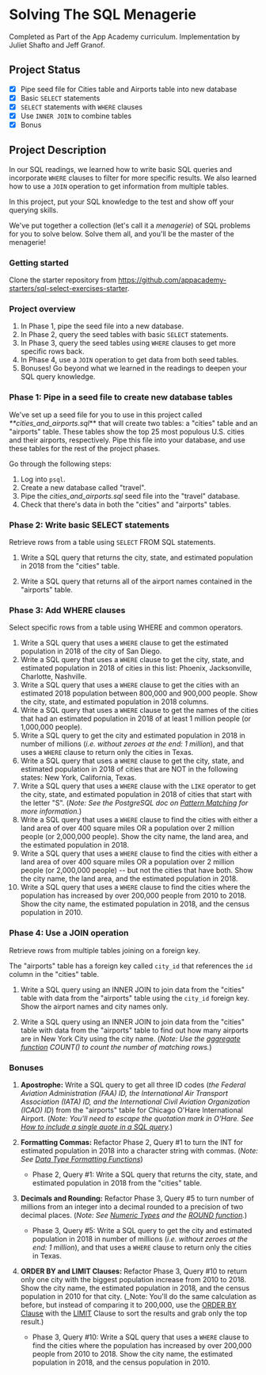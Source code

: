# Solving The SQL Menagerie
Completed as Part of the App Academy curriculum. Implementation by Juliet Shafto and Jeff Granof.

## Project Status
- [x] Pipe seed file for Cities table and Airports table into new database
- [x] Basic `SELECT` statements
- [x] `SELECT` statements with `WHERE` clauses
- [x] Use `INNER JOIN` to combine tables
- [x] Bonus

## Project Description
In our SQL readings, we learned how to write basic SQL queries and incorporate
`WHERE` clauses to filter for more specific results. We also learned how to use
a `JOIN` operation to get information from multiple tables.

In this project, put your SQL knowledge to the test and show off your querying
skills.

We've put together a collection (let's call it a _menagerie_) of SQL problems
for you to solve below. Solve them all, and you'll be the master of the
menagerie!

### Getting started

Clone the starter repository from
https://github.com/appacademy-starters/sql-select-exercises-starter.

### Project overview

1. In Phase 1, pipe the seed file into a new database.
2. In Phase 2, query the seed tables with basic `SELECT` statements.
3. In Phase 3, query the seed tables using `WHERE` clauses to get more specific
   rows back.
4. In Phase 4, use a `JOIN` operation to get data from both seed tables.
5. Bonuses! Go beyond what we learned in the readings to deepen your SQL query
   knowledge.

### Phase 1: Pipe in a seed file to create new database tables

We've set up a seed file for you to use in this project called
_**cities_and_airports.sql_** that will create two tables: a "cities" table and
an "airports" table. These tables show the top 25 most populous U.S. cities and
their airports, respectively. Pipe this file into your database, and use these
tables for the rest of the project phases.

Go through the following steps:

1. Log into `psql`.
2. Create a new database called "travel".
3. Pipe the _cities_and_airports.sql_ seed file into the "travel" database.
4. Check that there's data in both the "cities" and "airports" tables.

### Phase 2: Write basic SELECT statements

Retrieve rows from a table using `SELECT` FROM SQL statements.

1. Write a SQL query that returns the city, state, and estimated population in
   2018 from the "cities" table.

2. Write a SQL query that returns all of the airport names contained in the
   "airports" table.

### Phase 3: Add WHERE clauses

Select specific rows from a table using WHERE and common operators.

1. Write a SQL query that uses a `WHERE` clause to get the estimated population
   in 2018 of the city of San Diego.
2. Write a SQL query that uses a `WHERE` clause to get the city, state, and
   estimated population in 2018 of cities in this list: Phoenix, Jacksonville,
   Charlotte, Nashville.
3. Write a SQL query that uses a `WHERE` clause to get the cities with an
   estimated 2018 population between 800,000 and 900,000 people. Show the city,
   state, and estimated population in 2018 columns.
4. Write a SQL query that uses a `WHERE` clause to get the names of the cities
   that had an estimated population in 2018 of at least 1 million people (or
   1,000,000 people).
5. Write a SQL query to get the city and estimated population in 2018 in number
   of millions (_i.e. without zeroes at the end: 1 million_), and that uses a
   `WHERE` clause to return only the cities in Texas.
6. Write a SQL query that uses a `WHERE` clause to get the city, state, and
   estimated population in 2018 of cities that are NOT in the following states:
   New York, California, Texas.
7. Write a SQL query that uses a `WHERE` clause with the `LIKE` operator to get
   the city, state, and estimated population in 2018 of cities that start with
   the letter "S". (_Note: See the PostgreSQL doc on [Pattern Matching][1] for
   more information._)
8. Write a SQL query that uses a `WHERE` clause to find the cities with either
   a land area of over 400 square miles OR a population over 2 million people
   (or 2,000,000 people). Show the city name, the land area, and the estimated
   population in 2018.
9. Write a SQL query that uses a `WHERE` clause to find the cities with either
   a land area of over 400 square miles OR a population over 2 million people
   (or 2,000,000 people) -- but not the cities that have both. Show the city
   name, the land area, and the estimated population in 2018.
10. Write a SQL query that uses a `WHERE` clause to find the cities where the
    population has increased by over 200,000 people from 2010 to 2018. Show
    the city name, the estimated population in 2018, and the census population
    in 2010.

### Phase 4: Use a JOIN operation

Retrieve rows from multiple tables joining on a foreign key.

The "airports" table has a foreign key called `city_id` that references
the `id` column in the "cities" table.

1. Write a SQL query using an INNER JOIN to join data from the "cities" table
   with data from the "airports" table using the `city_id` foreign key.
   Show the airport names and city names only.

2. Write a SQL query using an INNER JOIN to join data from the "cities" table
   with data from the "airports" table to find out how many airports are in New
   York City using the city name. (_Note: Use the [aggregate function][2]
   COUNT() to count the number of matching rows._)

### Bonuses

1. **Apostrophe:** Write a SQL query to get all three ID codes (_the Federal
   Aviation Administration (FAA) ID, the International Air Transport Association
   (IATA) ID, and the International Civil Aviation Organization (ICAO) ID_) from
   the "airports" table for Chicago O'Hare International Airport. (_Note:
   You'll need to escape the quotation mark in O'Hare.
   See [How to include a single quote in a SQL query][3]._)

2. **Formatting Commas:** Refactor Phase 2, Query #1 to turn the INT for
   estimated population in 2018 into a character string with commas.
   (_Note: See [Data Type Formatting Functions][4]_)

   * Phase 2, Query #1: Write a SQL query that returns the city, state, and
     estimated population in 2018 from the "cities" table.

3. **Decimals and Rounding:** Refactor Phase 3, Query #5 to turn number of
   millions from an integer into a decimal rounded to a precision of two decimal
   places. (_Note: See [Numeric Types][5] and the [ROUND function][6]._)

   * Phase 3, Query #5: Write a SQL query to get the city and estimated
     population in 2018 in number of millions (_i.e. without zeroes at the end:
     1 million_), and that uses a `WHERE` clause to return only the cities in Texas.

4. **ORDER BY and LIMIT Clauses:** Refactor Phase 3, Query #10 to return only
   one city with the biggest population increase from 2010 to 2018. Show the
   city name, the estimated population in 2018, and the census population in
   2010 for that city. (_Note: You'll do the same calculation as before, but
   instead of comparing it to 200,000, use the [ORDER BY Clause][7] with the
   [LIMIT][8] Clause to sort the results and grab only the top result.)

   * Phase 3, Query #10: Write a SQL query that uses a `WHERE` clause to find
     the cities where the population has increased by over 200,000 people from
     2010 to 2018. Show the city name, the estimated population in 2018, and the
     census population in 2010.

   [1]: https://www.postgresql.org/docs/9.6/functions-matching.html
   [2]: https://www.postgresql.org/docs/9.6/functions-aggregate.html
   [3]: https://www.essentialsql.com/include-single-quote-sql-query/
   [4]: https://www.postgresql.org/docs/9.6/functions-formatting.html
   [5]: https://www.postgresql.org/docs/9.6/datatype-numeric.html
   [6]: https://www.postgresqltutorial.com/postgresql-round/
   [7]: https://www.postgresql.org/docs/9.6/sql-select.html#SQL-ORDERBY
   [8]: https://www.postgresql.org/docs/9.6/sql-select.html#SQL-LIMIT
